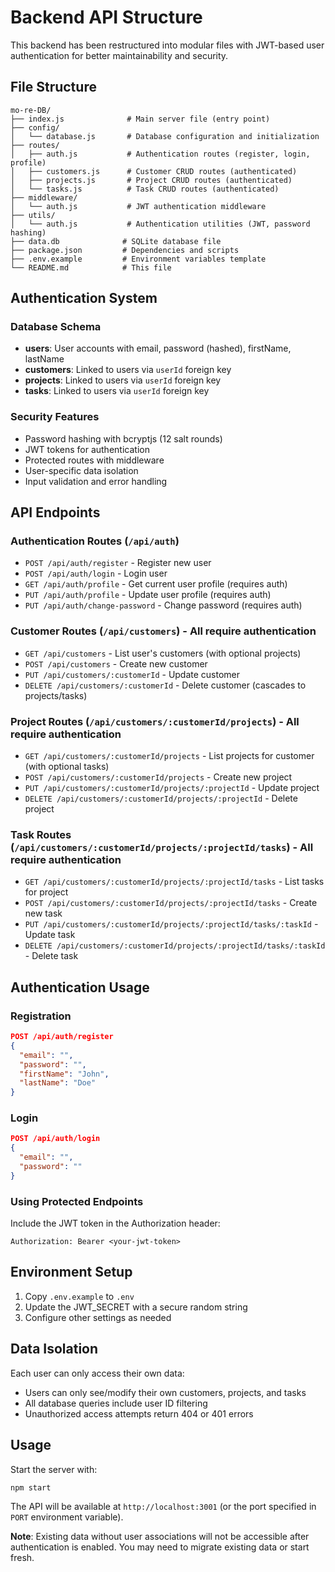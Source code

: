 # Backend API Structure

This backend has been restructured into modular files with JWT-based user authentication for better maintainability and security.

## File Structure

```
mo-re-DB/
├── index.js              # Main server file (entry point)
├── config/
│   └── database.js       # Database configuration and initialization
├── routes/
│   ├── auth.js           # Authentication routes (register, login, profile)
│   ├── customers.js      # Customer CRUD routes (authenticated)
│   ├── projects.js       # Project CRUD routes (authenticated)
│   └── tasks.js          # Task CRUD routes (authenticated)
├── middleware/
│   └── auth.js           # JWT authentication middleware
├── utils/
│   └── auth.js           # Authentication utilities (JWT, password hashing)
├── data.db              # SQLite database file
├── package.json         # Dependencies and scripts
├── .env.example         # Environment variables template
└── README.md            # This file
```

## Authentication System

### Database Schema
- **users**: User accounts with email, password (hashed), firstName, lastName
- **customers**: Linked to users via `userId` foreign key
- **projects**: Linked to users via `userId` foreign key
- **tasks**: Linked to users via `userId` foreign key

### Security Features
- Password hashing with bcryptjs (12 salt rounds)
- JWT tokens for authentication
- Protected routes with middleware
- User-specific data isolation
- Input validation and error handling

## API Endpoints

### Authentication Routes (`/api/auth`)
- `POST /api/auth/register` - Register new user
- `POST /api/auth/login` - Login user
- `GET /api/auth/profile` - Get current user profile (requires auth)
- `PUT /api/auth/profile` - Update user profile (requires auth)
- `PUT /api/auth/change-password` - Change password (requires auth)

### Customer Routes (`/api/customers`) - **All require authentication**
- `GET /api/customers` - List user's customers (with optional projects)
- `POST /api/customers` - Create new customer
- `PUT /api/customers/:customerId` - Update customer
- `DELETE /api/customers/:customerId` - Delete customer (cascades to projects/tasks)

### Project Routes (`/api/customers/:customerId/projects`) - **All require authentication**
- `GET /api/customers/:customerId/projects` - List projects for customer (with optional tasks)
- `POST /api/customers/:customerId/projects` - Create new project
- `PUT /api/customers/:customerId/projects/:projectId` - Update project
- `DELETE /api/customers/:customerId/projects/:projectId` - Delete project

### Task Routes (`/api/customers/:customerId/projects/:projectId/tasks`) - **All require authentication**
- `GET /api/customers/:customerId/projects/:projectId/tasks` - List tasks for project
- `POST /api/customers/:customerId/projects/:projectId/tasks` - Create new task
- `PUT /api/customers/:customerId/projects/:projectId/tasks/:taskId` - Update task
- `DELETE /api/customers/:customerId/projects/:projectId/tasks/:taskId` - Delete task

## Authentication Usage

### Registration
```json
POST /api/auth/register
{
  "email": "",
  "password": "",
  "firstName": "John",
  "lastName": "Doe"
}
```

### Login
```json
POST /api/auth/login
{
  "email": "",
  "password": ""
}
```

### Using Protected Endpoints
Include the JWT token in the Authorization header:
```
Authorization: Bearer <your-jwt-token>
```

## Environment Setup

1. Copy `.env.example` to `.env`
2. Update the JWT_SECRET with a secure random string
3. Configure other settings as needed

## Data Isolation

Each user can only access their own data:
- Users can only see/modify their own customers, projects, and tasks
- All database queries include user ID filtering
- Unauthorized access attempts return 404 or 401 errors

## Usage

Start the server with:
```bash
npm start
```

The API will be available at `http://localhost:3001` (or the port specified in `PORT` environment variable).

**Note**: Existing data without user associations will not be accessible after authentication is enabled. You may need to migrate existing data or start fresh.
